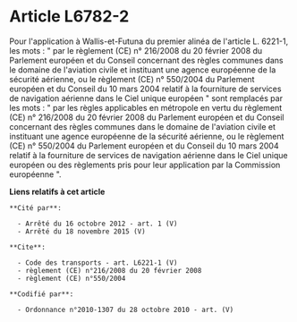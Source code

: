 # Article L6782-2

Pour l'application à Wallis-et-Futuna du premier alinéa de l'article L. 6221-1, les mots : " par le règlement (CE) n°
216/2008 du 20 février 2008 du Parlement européen et du Conseil concernant des règles communes dans le domaine de l'aviation
civile et instituant une agence européenne de la sécurité aérienne, ou le règlement (CE) n° 550/2004 du Parlement européen et
du Conseil du 10 mars 2004 relatif à la fourniture de services de navigation aérienne dans le Ciel unique européen " sont
remplacés par les mots : " par les règles applicables en métropole en vertu du règlement (CE) n° 216/2008 du 20 février 2008
du Parlement européen et du Conseil concernant des règles communes dans le domaine de l'aviation civile et instituant une
agence européenne de la sécurité aérienne, ou le règlement (CE) n° 550/2004 du Parlement européen et du Conseil du 10 mars
2004 relatif à la fourniture de services de navigation aérienne dans le Ciel unique européen ou des règlements pris pour leur
application par la Commission européenne ".

**Liens relatifs à cet article**

	**Cité par**:

	  - Arrêté du 16 octobre 2012 - art. 1 (V)
	  - Arrêté du 18 novembre 2015 (V)

	**Cite**:

	  - Code des transports - art. L6221-1 (V)
	  - règlement (CE) n°216/2008 du 20 février 2008
	  - règlement (CE) n°550/2004

	**Codifié par**:

	  - Ordonnance n°2010-1307 du 28 octobre 2010 - art. (V)
